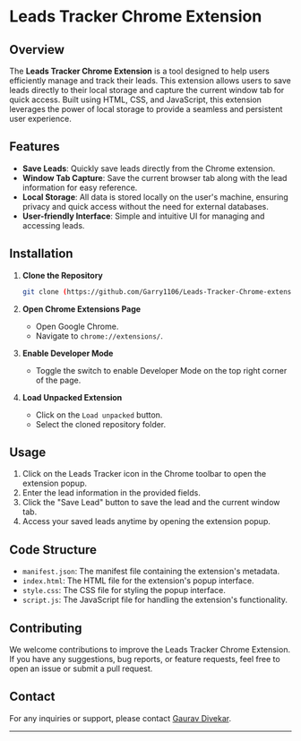 # Leads Tracker Chrome Extension

## Overview
The **Leads Tracker Chrome Extension** is a tool designed to help users efficiently manage and track their leads. This extension allows users to save leads directly to their local storage and capture the current window tab for quick access. Built using HTML, CSS, and JavaScript, this extension leverages the power of local storage to provide a seamless and persistent user experience.

## Features
- **Save Leads**: Quickly save leads directly from the Chrome extension.
- **Window Tab Capture**: Save the current browser tab along with the lead information for easy reference.
- **Local Storage**: All data is stored locally on the user's machine, ensuring privacy and quick access without the need for external databases.
- **User-friendly Interface**: Simple and intuitive UI for managing and accessing leads.

## Installation
1. **Clone the Repository**
    ```bash
    git clone (https://github.com/Garry1106/Leads-Tracker-Chrome-extension)
    ```
2. **Open Chrome Extensions Page**
    - Open Google Chrome.
    - Navigate to `chrome://extensions/`.

3. **Enable Developer Mode**
    - Toggle the switch to enable Developer Mode on the top right corner of the page.

4. **Load Unpacked Extension**
    - Click on the `Load unpacked` button.
    - Select the cloned repository folder.

## Usage
1. Click on the Leads Tracker icon in the Chrome toolbar to open the extension popup.
2. Enter the lead information in the provided fields.
3. Click the "Save Lead" button to save the lead and the current window tab.
4. Access your saved leads anytime by opening the extension popup.

## Code Structure
- `manifest.json`: The manifest file containing the extension's metadata.
- `index.html`: The HTML file for the extension's popup interface.
- `style.css`: The CSS file for styling the popup interface.
- `script.js`: The JavaScript file for handling the extension's functionality.

## Contributing
We welcome contributions to improve the Leads Tracker Chrome Extension. If you have any suggestions, bug reports, or feature requests, feel free to open an issue or submit a pull request.

## Contact
For any inquiries or support, please contact [Gaurav Divekar](mailto:gauravdivekar1106@gmail.com).

---


